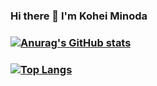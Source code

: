 ### Hi there 👋 I'm Kohei Minoda
### [![Anurag's GitHub stats](https://github-readme-stats.vercel.app/api?username=Kohei-kun-no)](https://github.com/Kohei-kun-no/github-readme-stats)
### [![Top Langs](https://github-readme-stats.vercel.app/api/top-langs/?username=Kohei-kun-no&layout=compact)](https://github.com/Kohei-kun-no/github-readme-stats)

<!--
**Kohei-kun-no/Kohei-kun-no** is a ✨ _special_ ✨ repository because its `README.md` (this file) appears on your GitHub profile.

Here are some ideas to get you started:

- 🔭 I’m currently working on ...
- 🌱 I’m currently learning ...
- 👯 I’m looking to collaborate on ...
- 🤔 I’m looking for help with ...
- 💬 Ask me about ...
- 📫 How to reach me: ...
- 😄 Pronouns: ...
- ⚡ Fun fact: ...
-->

